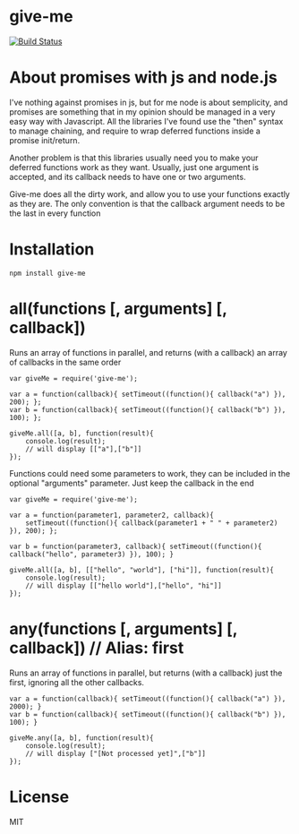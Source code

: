 give-me
=============
[![Build Status](https://secure.travis-ci.org/matteofigus/give-me.png?branch=master)](http://travis-ci.org/matteofigus/give-me)

# About promises with js and node.js

I've nothing against promises in js, but for me node is about semplicity, and promises are something that in my opinion should be managed in a very easy way with Javascript. All the libraries I've found use the "then" syntax to manage chaining, and require to wrap deferred functions inside a promise init/return.

Another problem is that this libraries usually need you to make your deferred functions work as they want. Usually, just one argument is accepted, and its callback needs to have one or two arguments.

Give-me does all the dirty work, and allow you to use your functions exactly as they are. The only convention is that the callback argument needs to be the last in every function

# Installation

	npm install give-me

# all(functions [, arguments] [, callback])

Runs an array of functions in parallel, and returns (with a callback) an array of callbacks in the same order

	var giveMe = require('give-me');

	var a = function(callback){ setTimeout((function(){ callback("a") }), 200); };
	var b = function(callback){ setTimeout((function(){ callback("b") }), 100); };

	giveMe.all([a, b], function(result){
		console.log(result);
		// will display [["a"],["b"]]
	});

Functions could need some parameters to work, they can be included in the optional "arguments" parameter. Just keep the callback in the end

	var giveMe = require('give-me');

	var a = function(parameter1, parameter2, callback){ 
		setTimeout((function(){ callback(parameter1 + " " + parameter2) }), 200); };

	var b = function(parameter3, callback){ setTimeout((function(){ callback("hello", parameter3) }), 100); }

	giveMe.all([a, b], [["hello", "world"], ["hi"]], function(result){
		console.log(result);
		// will display [["hello world"],["hello", "hi"]]
	});


# any(functions [, arguments] [, callback]) // Alias: first
	
Runs an array of functions in parallel, but returns (with a callback) just the first, ignoring all the other callbacks.

  
    var a = function(callback){ setTimeout((function(){ callback("a") }), 2000); }
    var b = function(callback){ setTimeout((function(){ callback("b") }), 100); }

    giveMe.any([a, b], function(result){
    	console.log(result);
    	// will display ["[Not processed yet]",["b"]]
    });

# License

MIT